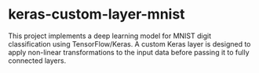 # keras-custom-layer-mnist
This project implements a deep learning model for MNIST digit classification using TensorFlow/Keras. A custom Keras layer is designed to apply non-linear transformations to the input data before passing it to fully connected layers.
